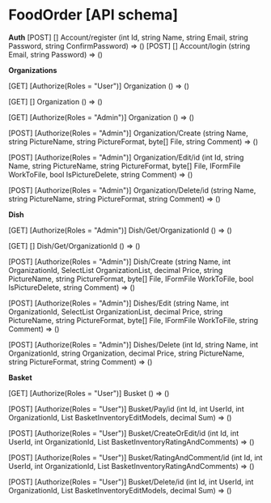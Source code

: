 # FoodOrder [API schema]

**Auth**
[POST] [] Account/register (int Id, string Name, string Email, string Password, string ConfirmPassword) => ()
[POST] [] Account/login (string Email, string Password) => ()

**Organizations**

[GET] [Authorize(Roles = "User")] Organization () => ()

[GET] [] Organization () => ()

[GET] [Authorize(Roles = "Admin")] Organization () => ()

[POST] [Authorize(Roles = "Admin")] Organization/Create (string Name, string PictureName, string PictureFormat, byte[] File, string Comment) => ()

[POST] [Authorize(Roles = "Admin")] Organization/Edit/id (int Id, string Name, string PictureName, string PictureFormat, byte[] File, IFormFile WorkToFile, bool IsPictureDelete, string Comment) => ()

[POST] [Authorize(Roles = "Admin")] Organization/Delete/id (string Name, string PictureName, string PictureFormat, string Comment) => ()

**Dish** 

[GET] [Authorize(Roles = "Admin")] Dish/Get/OrganizationId () => ()

[GET] [] Dish/Get/OrganizationId () => ()

[POST] [Authorize(Roles = "Admin")] Dish/Create (string Name, int OrganizationId, SelectList OrganizationList, decimal Price, string PictureName, string PictureFormat, byte[] File, IFormFile WorkToFile, bool IsPictureDelete, string Comment) => ()

[POST] [Authorize(Roles = "Admin")] Dishes/Edit (string Name, int OrganizationId, SelectList OrganizationList, decimal Price, string PictureName, string PictureFormat, byte[] File, IFormFile WorkToFile, string Comment) => ()

[POST] [Authorize(Roles = "Admin")] Dishes/Delete (int Id, string Name, int OrganizationId, string Organization, decimal Price, string PictureName, string PictureFormat, string Comment) => ()

**Basket**

[GET] [Authorize(Roles = "User")] Busket () => ()

[POST] [Authorize(Roles = "User")] Busket/Pay/id (int Id, int UserId, int OrganizationId, List<BasketInventoryEditDto> BasketInventoryEditModels, decimal Sum) => ()

[POST] [Authorize(Roles = "User")] Busket/CreateOrEdit/id (int Id, int UserId, int OrganizationId, List<BasketInventoryRatingAndComment> BasketInventoryRatingAndComments) => ()

[POST] [Authorize(Roles = "User")] Busket/RatingAndComment/id (int Id, int UserId, int OrganizationId, List<BasketInventoryRatingAndComment> BasketInventoryRatingAndComments) => ()

[POST] [Authorize(Roles = "User")] Busket/Delete/id (int Id, int UserId, int OrganizationId, List<BasketInventoryEditDto> BasketInventoryEditModels, decimal Sum) => ()

